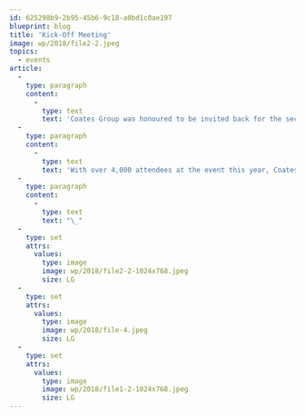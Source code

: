 ```yaml
---
id: 625298b9-2b95-45b6-9c18-a0bd1c0ae197
blueprint: blog
title: 'Kick-Off Meeting'
image: wp/2018/file2-2.jpeg
topics:
  - events
article:
  -
    type: paragraph
    content:
      -
        type: text
        text: 'Coates Group was honoured to be invited back for the second year in a row to showcase our products at the Kick-Off Meeting, the annual McDonald’s Japan Conference. We exhibited our Digital Drive Thru solution which includes our Digital Menu boards, Digital Community board and Crew Facing System.'
  -
    type: paragraph
    content:
      -
        type: text
        text: 'With over 4,000 attendees at the event this year, Coates had a great opportunity to learn more about the McDonald’s Japan business and the future of digital signage for McDonald’s Japan.'
  -
    type: paragraph
    content:
      -
        type: text
        text: "\_"
  -
    type: set
    attrs:
      values:
        type: image
        image: wp/2018/file2-2-1024x768.jpeg
        size: LG
  -
    type: set
    attrs:
      values:
        type: image
        image: wp/2018/file-4.jpeg
        size: LG
  -
    type: set
    attrs:
      values:
        type: image
        image: wp/2018/file1-2-1024x768.jpeg
        size: LG
---
```

